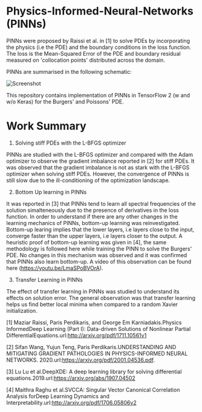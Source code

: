 # Physics-Informed-Neural-Networks (PINNs)

PINNs were proposed by Raissi et al. in [1] to solve PDEs by incorporating the physics (i.e the PDE) and the boundary conditions in the loss function. The loss is the Mean-Squared Error of the PDE and boundary residual measured on 'collocation points' distributed across the domain. 

PINNs are summarised in the following schematic:

![Screenshot](https://github.com/omniscientoctopus/Physics-Informed-Neural-Networks/blob/main/PINN_schematic.png)

This repository contains implementation of PINNs in TensorFlow 2 (w and w/o Keras) for the Burgers' and Poissons' PDE. 

# Work Summary

1. Solving stiff PDEs with the L-BFGS optimizer

PINNs are studied with the L-BFGS optimizer and compared with the Adam optimizer to observe the gradient imbalance reported in [2]  for stiff PDEs. It was observed that the gradient imbalance is not as stark with the L-BFGS optimizer when solving stiff PDEs. However, the convergence of PINNs is still slow due to the ill-conditioning of the optimization landscape. 

2. Bottom Up learning in PINNs

It was reported in [3] that PINNs tend to learn all spectral frequencies of the solution simalteneously due to the presence of derivatives in the loss function. In order to understand if there are any other changes in the learning mechanics of PINNs, bottom-up learning was reinvestigated. Bottom-up learing implies that the lower layers, i.e layers close to the input, converge faster than the upper layers, i.e layers closer to the output. A heuristic proof of bottom-up learning was given in [4], the same methodology is followed here while training the PINN to solve the Burgers' PDE.  No changes in this mechanism was observed and it was confirmed that PINNs also learn bottom-up. A video of this observation can be found here (https://youtu.be/LmaSPoBVOrA). 

3. Transfer Learning in PINNs

The effect of transfer learning in PINNs was studied to understand its effects on solution error. The general observation was that transfer learning helps us find better local minima when compared to a random Xavier initialization. 

[1] Maziar Raissi, Paris Perdikaris, and George Em Karniadakis.Physics InformedDeep Learning (Part I): Data-driven Solutions of Nonlinear Partial     DifferentialEquations.url:http://arxiv.org/pdf/1711.10561v1

[2] Sifan Wang, Yujun Teng, Paris Perdikaris.UNDERSTANDING AND MITIGATING GRADIENT PATHOLOGIES IN PHYSICS-INFORMED NEURAL NETWORKS. 2020.url:https://arxiv.org/pdf/2001.04536.pdf.

[3] Lu Lu et al.DeepXDE: A deep learning library for solving differential equations.2019.url:https://arxiv.org/abs/1907.04502

[4] Maithra Raghu et al.SVCCA: Singular Vector Canonical Correlation Analysis forDeep Learning Dynamics and Interpretability.url:http://arxiv.org/pdf/1706.05806v2
